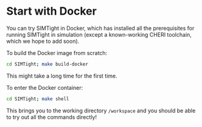 # Start with Docker 

You can try SIMTight in Docker, which has installed all the
prerequisites for running SIMTight in simulation (except a
known-working CHERI toolchain, which we hope to add soon).

To build the Docker image from scratch:

```sh
cd SIMTight; make build-docker 
```

This might take a long time for the first time.

To enter the Docker container:

```sh
cd SIMTight; make shell
```

This brings you to the working directory `/workspace` and you should
be able to try out all the commands directly!
